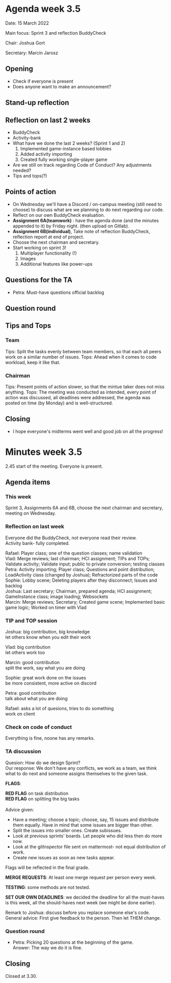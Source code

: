 # Agenda week 3.5

Date: 15 March 2022

Main focus: Sprint 3 and reflection BuddyCheck

Chair: Joshua Gort

Secretary: Marcin Jarosz

## Opening

- Check if everyone is present
- Does anyone want to make an announcement?

## Stand-up reflection

## Reflection on last 2 weeks

- BuddyCheck
- Activity-bank
- What have we done the last 2 weeks? (Sprint 1 and 2)
  1. Implemented game-instance based lobbies
  2. Added activity importing
  3. Created fully working single-player game
- Are we still on track regarding Code of Conduct? Any adjustments needed?
- Tips and tops(?)

## Points of action

- On Wednesday we'll have a Discord / on-campus meeting (still need to choose) to discuss what are we planning to do next regarding our code.
- Reflect on our own BuddyCheck evaluation.
- **Assignment 6A(teamwork)** : have the agenda done (and the minutes appended to it) by Friday night. (then upload on Gitlab).
- **Assignment 6B(individual)**, Take note of reflection BuddyCheck, reflection report at end of project. 
- Choose the next chairman and secretary.
- Start working on sprint 3!
  1. Multiplayer functionality (!)
  2. Images
  3. Additional features like power-ups

## Questions for the TA

- Petra: Must-have questions official backlog

## Question round

## Tips and Tops

### Team
 Tips: Split the tasks evenly between team members, so that each all peers work on a similar number of issues.
 Tops: Ahead when it comes to code workload, keep it like that. 

### Chairman
Tips: Present points of action slower, so that the mintue taker does not miss anything.
Tops: The meeting was conducted as intended, every point of action was discussed, all deadlines were addressed,  the agenda was posted on time (by Monday) and is well-structured.

## Closing
- I hope everyone's midterms went well and good job on all the progress!

# Minutes week 3.5

2.45 start of the meeting. Everyone is present.

## Agenda items


### This week

Sprint 3, Assignments 6A and 6B, choose the next chairman and secretary, meeting on Wednesday.

### Reflection on last week
Everyone did the BuddyCheck, not everyone read their review.<br>
Activity bank- fully completed.

Rafael: Player class; one of the question classes; name validation<br>
Vlad: Merge reviews; last chairman; HCI assignment; TIPs and TOPs; Validate activity; Validate input; public to private conversion; testing classes<br>
Petra: Activity importing; Player class; Questions and point distribution; LoadActivity class (changed by Joshua); Refractorized parts of the code<br>
Sophie: Lobby scene; Deleting players after they disconnect; Issues and backlog<br>
Joshua: Last secretary; Chairman, prepared agenda; HCI assignment; GameInstance class; image loading; Websockets<br>
Marcin: Merge reviews; Secretary; Created game scene; Implemented basic game logic; Worked on timer with Vlad<br>

### TIP and TOP session

Joshua: big contribution, big knowledge<br>
        let others know when you edit their work

Vlad: big contribution<br>
      let others work too

Marcin: good contribution<br>
        split the work, say what you are doing

Sophie: great work done on the issues<br>
        be more consistent, more active on discord

Petra:  good contribution<br>
        talk about what you are doing

Rafael: asks a lot of quesions, tries to do something<br>
        work on client

### Check on code of conduct

Everything is fine, noone has any remarks.

### TA discussion

Quesion: How do we design Sprint?<br>
Our response: We don't have any conflicts, we work as a team, we think what to do next and someone assigns themselves to the given task.

**FLAGS**:

**RED FLAG** on task distribution<br>
**RED FLAG** on splitting the big tasks<br><br>
Advice given:
* Have a meeting; choose a topic; choose, say, 15 issues and distribute them equally. Have in mind that some issues are bigger than other.
* Split the issues into smaller ones. Create subissues.
* Look at previous sprints' boards. Let people who did less then do more now.
* Look at the gitInspector file sent on mattermost- not equal distribution of work.
* Create new issues as soon as new tasks appear.

Flags will be reflected in the final grade.

**MERGE REQUESTS**: At least one merge request per person every week.

**TESTING**: some methods are not tested. 

**SET OUR OWN DEADLINES**: we decided the deadline for all the must-haves is this week, all the should-haves next week (we might be done earlier).<br>

Remark to Joshua: discuss before you replace someone else's code.<br>
General advice: First give feedback to the person. Then let THEM change.

### Question round

- Petra: Picking 20 questions at the beginning of the game.<br>
  Answer: The way we do it is fine.

## Closing

Closed at 3.30.